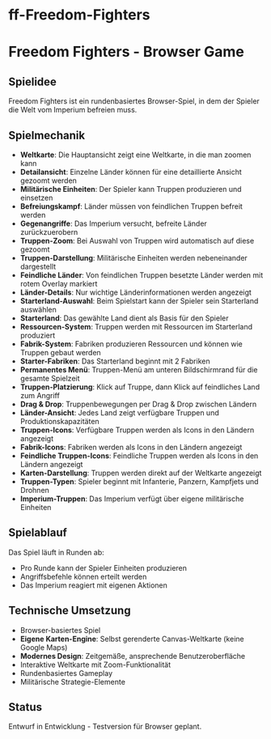 # ff-Freedom-Fighters    
# Freedom Fighters - Browser Game

## Spielidee

Freedom Fighters ist ein rundenbasiertes Browser-Spiel, in dem der Spieler die Welt vom Imperium befreien muss.

## Spielmechanik

- **Weltkarte**: Die Hauptansicht zeigt eine Weltkarte, in die man zoomen kann
- **Detailansicht**: Einzelne Länder können für eine detaillierte Ansicht gezoomt werden
- **Militärische Einheiten**: Der Spieler kann Truppen produzieren und einsetzen
- **Befreiungskampf**: Länder müssen von feindlichen Truppen befreit werden
- **Gegenangriffe**: Das Imperium versucht, befreite Länder zurückzuerobern
- **Truppen-Zoom**: Bei Auswahl von Truppen wird automatisch auf diese gezoomt
- **Truppen-Darstellung**: Militärische Einheiten werden nebeneinander dargestellt
- **Feindliche Länder**: Von feindlichen Truppen besetzte Länder werden mit rotem Overlay markiert
- **Länder-Details**: Nur wichtige Länderinformationen werden angezeigt
- **Starterland-Auswahl**: Beim Spielstart kann der Spieler sein Starterland auswählen
- **Starterland**: Das gewählte Land dient als Basis für den Spieler
- **Ressourcen-System**: Truppen werden mit Ressourcen im Starterland produziert
- **Fabrik-System**: Fabriken produzieren Ressourcen und können wie Truppen gebaut werden
- **Starter-Fabriken**: Das Starterland beginnt mit 2 Fabriken
- **Permanentes Menü**: Truppen-Menü am unteren Bildschirmrand für die gesamte Spielzeit
- **Truppen-Platzierung**: Klick auf Truppe, dann Klick auf feindliches Land zum Angriff
- **Drag & Drop**: Truppenbewegungen per Drag & Drop zwischen Ländern
- **Länder-Ansicht**: Jedes Land zeigt verfügbare Truppen und Produktionskapazitäten
- **Truppen-Icons**: Verfügbare Truppen werden als Icons in den Ländern angezeigt
- **Fabrik-Icons**: Fabriken werden als Icons in den Ländern angezeigt
- **Feindliche Truppen-Icons**: Feindliche Truppen werden als Icons in den Ländern angezeigt
- **Karten-Darstellung**: Truppen werden direkt auf der Weltkarte angezeigt
- **Truppen-Typen**: Spieler beginnt mit Infanterie, Panzern, Kampfjets und Drohnen
- **Imperium-Truppen**: Das Imperium verfügt über eigene militärische Einheiten

## Spielablauf

Das Spiel läuft in Runden ab:
- Pro Runde kann der Spieler Einheiten produzieren
- Angriffsbefehle können erteilt werden
- Das Imperium reagiert mit eigenen Aktionen

## Technische Umsetzung

- Browser-basiertes Spiel
- **Eigene Karten-Engine**: Selbst gerenderte Canvas-Weltkarte (keine Google Maps)
- **Modernes Design**: Zeitgemäße, ansprechende Benutzeroberfläche
- Interaktive Weltkarte mit Zoom-Funktionalität
- Rundenbasiertes Gameplay
- Militärische Strategie-Elemente

## Status

Entwurf in Entwicklung - Testversion für Browser geplant.
